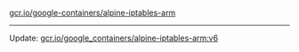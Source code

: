 [gcr.io/google-containers/alpine-iptables-arm](https://hub.docker.com/r/cruse/alpine-iptables-arm/tags/) 

----
Update: [gcr.io/google_containers/alpine-iptables-arm:v6](https://hub.docker.com/r/cruse/alpine-iptables-arm/tags/)


